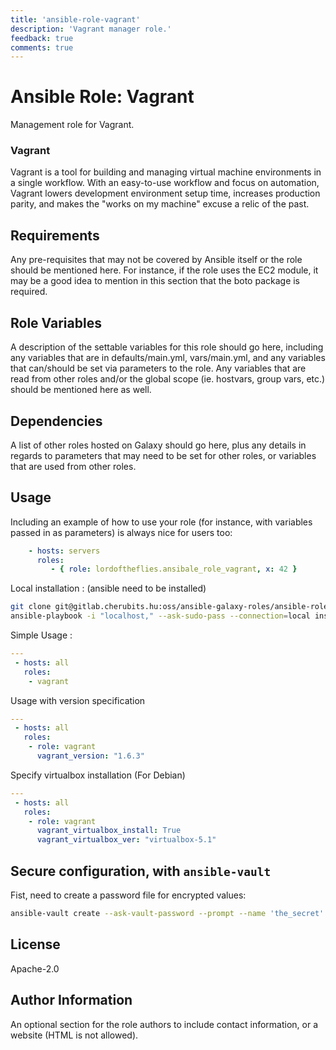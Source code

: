 ```yaml
---
title: 'ansible-role-vagrant'
description: 'Vagrant manager role.'
feedback: true
comments: true
---
```


# Ansible Role: Vagrant

Management role for Vagrant.

### Vagrant

Vagrant is a tool for building and managing virtual machine environments in a single workflow. With an easy-to-use workflow and focus on automation, Vagrant lowers development environment setup time, increases production parity, and makes the "works on my machine" excuse a relic of the past.

## Requirements

Any pre-requisites that may not be covered by Ansible itself or the role should be mentioned here. For instance, if the role uses the EC2 module, it may be a good idea to mention in this section that the boto package is required.

## Role Variables

A description of the settable variables for this role should go here, including any variables that are in defaults/main.yml, vars/main.yml, and any variables that can/should be set via parameters to the role. Any variables that are read from other roles and/or the global scope (ie. hostvars, group vars, etc.) should be mentioned here as well.

## Dependencies

A list of other roles hosted on Galaxy should go here, plus any details in regards to parameters that may need to be set for other roles, or variables that are used from other roles.

## Usage

Including an example of how to use your role (for instance, with variables passed in as parameters) is always nice for users too:

```yml
    - hosts: servers
      roles:
         - { role: lordoftheflies.ansibale_role_vagrant, x: 42 }
```

Local installation : (ansible need to be installed)

```bash
git clone git@gitlab.cherubits.hu:oss/ansible-galaxy-roles/ansible-role-vagrant.git
ansible-playbook -i "localhost," --ask-sudo-pass --connection=local installation.yml
```

Simple Usage :
```yml
---
 - hosts: all
   roles:
    - vagrant
```

Usage with version specification
```yml
---
 - hosts: all
   roles:
    - role: vagrant
      vagrant_version: "1.6.3"
```

Specify virtualbox installation (For Debian)
```yml
---
 - hosts: all
   roles:
    - role: vagrant
      vagrant_virtualbox_install: True
      vagrant_virtualbox_ver: "virtualbox-5.1"
```

## Secure configuration, with `ansible-vault`

Fist, need to create a password file for encrypted values:

```bash
ansible-vault create --ask-vault-password --prompt --name 'the_secret'  '.ansible.vault' 

```

## License

Apache-2.0

## Author Information

An optional section for the role authors to include contact information, or a website (HTML is not allowed).
